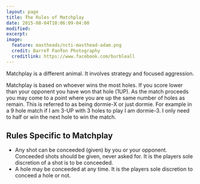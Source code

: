 ```yaml
---
layout: page
title: Ŧhe Rules of Matchplay
date: 2015-08-04T10:06:09-04:00
modified:
excerpt:
image:
  feature: mastheads/ncti-masthead-adam.png
  credit: BarreŦ PanŦon Photography
  creditlink: https://www.facebook.com/burbleall
---
```


Matchplay is a different animal.  It involves strategy and focused aggression.

Matchplay is based on whoever wins the most holes.  If you score lower than your
opponent you have won that hole (1UP).  As the match proceeds you may come to a
point where you are up the same number of holes as remain.  This is referred to 
as being dormie-X or just dormie.  For example in a 9 hole match if I am 3-UP
with 3 holes to play I am dormie-3.  I only need to half or win the next hole to
win the match.

## Rules Specific to Matchplay

* Any shot can be conceeded (given) by you or your opponent.  Conceeded shots 
  should be given, never asked for.  It is the players sole discretion of a shot
  is to be conceeded.
* A hole may be conceeded at any time.  It is the players sole discretion to conceed
  a hole or not.
